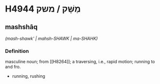 # H4944 מַשָּׁק / משק

## mashshâq

_(mash-shawk' | mahsh-SHAWK | ma-SHAHK)_

### Definition

masculine noun; from [[H8264]]; a traversing, i.e., rapid motion; running to and fro.

- running, rushing
